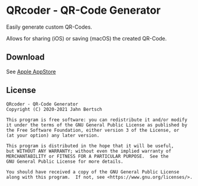 # QRcoder - QR-Code Generator

Easily generate custom QR-Codes.

Allows for sharing (iOS) or saving (macOS) the created QR-Code. 

## Download

See [Apple AppStore](https://apps.apple.com/us/app/qrcoder-qr-code-encoder/id1545201375)

## License

    QRcoder - QR-Code Generator
    Copyright (C) 2020-2021 Jahn Bertsch

    This program is free software: you can redistribute it and/or modify
    it under the terms of the GNU General Public License as published by
    the Free Software Foundation, either version 3 of the License, or
    (at your option) any later version.

    This program is distributed in the hope that it will be useful,
    but WITHOUT ANY WARRANTY; without even the implied warranty of
    MERCHANTABILITY or FITNESS FOR A PARTICULAR PURPOSE.  See the
    GNU General Public License for more details.

    You should have received a copy of the GNU General Public License
    along with this program.  If not, see <https://www.gnu.org/licenses/>.
